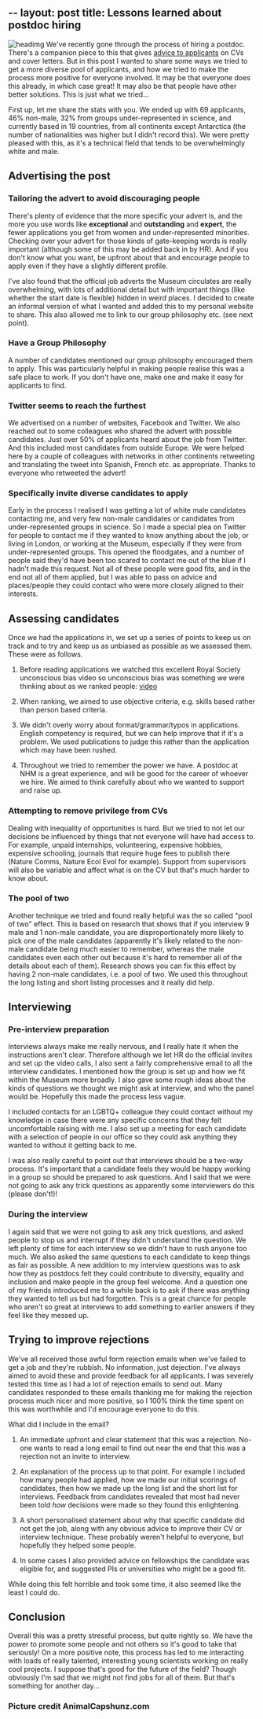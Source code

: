 --
layout: post
title: Lessons learned about postdoc hiring
---

![headimg]({{site.baseurl}}/images/koala-job.jpeg)
We've recently gone through the process of hiring a postdoc. There's a companion piece to this that gives [advice to applicants](http://macromuseum.github.io/postdoc-advice/) on CVs and cover letters. But in this post I wanted to share some ways we tried to get a more diverse pool of applicants, and how we tried to make the process more positive for everyone involved. It may be that everyone does this already, in which case great! It may also be that people have other better solutions. This is just what we tried...

First up, let me share the stats with you. We ended up with 69 applicants, 46% non-male, 32% from groups under-represented in science, and currently based in 19 countries, from all continents except Antarctica (the number of nationalities was higher but I didn't record this). We were pretty pleased with this, as it's a technical field that tends to be overwhelmingly white and male.

## Advertising the post

### Tailoring the advert to avoid discouraging people
There's plenty of evidence that the more specific your advert is, and the more you use words like **exceptional** and **outstanding** and **expert**, the fewer applications you get from women and under-represented minorities. Checking over your advert for those kinds of gate-keeping words is really important (although some of this may be added back in by HR). And if you don't know what you want, be upfront about that and encourage people to apply even if they have a slightly different profile. 

I've also found that the official job adverts the Museum circulates are really overwhelming, with lots of additional detail but with important things (like whether the start date is flexible) hidden in weird places. I decided to create an informal version of what I wanted and added this to my personal website to share. This also allowed me to link to our group philosophy etc. (see next point).

### Have a Group Philosophy
A number of candidates mentioned our group philosophy encouraged them to apply. This was particularly helpful in making people realise this was a safe place to work. If you don't have one, make one and make it easy for applicants to find.

### Twitter seems to reach the furthest
We advertised on a number of websites, Facebook and Twitter. We also reached out to some colleagues who shared the advert with possible candidates. Just over 50% of applicants heard about the job from Twitter. And this included most candidates from outside Europe. We were helped here by a couple of colleagues with networks in other continents retweeting and translating the tweet into Spanish, French etc. as appropriate. Thanks to everyone who retweeted the advert!

### Specifically invite diverse candidates to apply
Early in the process I realised I was getting a lot of white male candidates contacting me, and very few non-male candidates or candidates from under-represented groups in science. So I made a special plea on Twitter for people to contact me if they wanted to know anything about the job, or living in London, or working at the Museum, especially if they were from under-represented groups. This opened the floodgates, and a number of people said they'd have been too scared to contact me out of the blue if I hadn't made this request. Not all of these people were good fits, and in the end not all of them applied, but I was able to pass on advice and places/people they could contact who were more closely aligned to their interests.

## Assessing candidates

Once we had the applications in, we set up a series of points to keep us on track and to try and keep us as unbiased as possible as we assessed them. These were as follows.

1. Before reading applications we watched this excellent Royal Society unconscious bias video so unconscious bias was something we were thinking about as we ranked people: [video](https://royalsociety.org/topics-policy/publications/2015/unconscious-bias/?gclid=Cj0KCQjw0Mb3BRCaARIsAPSNGpXAxAtfMHCBDp00PGbrDD6nxOxOKDHO39C1N0rlC84nucUr72DKTCsaAumMEALw_wcB)

2. When ranking, we aimed to use objective criteria, e.g. skills based rather than person based criteria. 

3. We didn't overly worry about format/grammar/typos in applications. English competency is required, but we can help improve that if it's a problem. We used publications to judge this rather than the application which may have been rushed. 
4. Throughout we tried to remember the power we have. A postdoc at NHM is a great experience, and will be good for the career of whoever we hire. We aimed to think carefully about who we wanted to support and raise up. 

### Attempting to remove privilege from CVs
Dealing with inequality of opportunities is hard. But we tried to not let our decisions be influenced by things that not everyone will have had access to. For example, unpaid internships, volunteering, expensive hobbies, expensive schooling, journals that require huge fees to publish there (Nature Comms, Nature Ecol Evol for example). Support from supervisors will also be variable and affect what is on the CV but that's much harder to know about. 

### The pool of two
Another technique we tried and found really helpful was the so called "pool of two" effect. This is based on research that shows that if you interview 9 male and 1 non-male candidate, you are disproportionately more likely to pick one of the male candidates (apparently it's likely related to the non-male candidate being much easier to remember, whereas the male candidates even each other out because it's hard to remember all of the details about each of them). Research shows you can fix this effect by having 2 non-male candidates, i.e. a pool of two. We used this throughout the long listing and short listing processes and it really did help.

## Interviewing

### Pre-interview preparation
Interviews always make me really nervous, and I really hate it when the instructions aren't clear. Therefore although we let HR do the official invites and set up the video calls, I also sent a fairly comprehensive email to all the interview candidates. I mentioned how the group is set up and how we fit within the Museum more broadly. I also gave some rough ideas about the kinds of questions we thought we might ask at interview, and who the panel would be. Hopefully this made the process less vague. 

I included contacts for an LGBTQ+ colleague they could contact without my knowledge in case there were any specific concerns that they felt uncomfortable raising with me. I also set up a meeting for each candidate with a selection of people in our office so they could ask anything they wanted to without it getting back to me. 

I was also really careful to point out that interviews should be a two-way process. It's important that a candidate feels they would be happy working in a group so should be prepared to ask questions. And I said that we were not going to ask any trick questions as apparently some interviewers do this (please don't!)!

### During the interview
I again said that we were not going to ask any trick questions, and asked people to stop us and interrupt if they didn't understand the question. We left plenty of time for each interview so we didn't have to rush anyone too much. We also asked the same questions to each candidate to keep things as fair as possible. A new addition to my interview questions was to ask how they as postdocs felt they could contribute to diversity, equality and inclusion and make people in the group feel welcome. And a question one of my friends introduced me to a while back is to ask if there was anything they wanted to tell us but had forgotten. This is a great chance for people who aren't so great at interviews to add something to earlier answers if they feel like they messed up.

## Trying to improve rejections
We've all received those awful form rejection emails when we've failed to get a job and they're rubbish. No information, just dejection. I've always aimed to avoid these and provide feedback for all applicants. I was severely tested this time as I had a lot of rejection emails to send out. Many candidates responded to these emails thanking me for making the rejection process much nicer and more positive, so I 100% think the time spent on this was worthwhile and I'd encourage everyone to do this. 

What did I include in the email?

1. An immediate upfront and clear statement that this was a rejection. No-one wants to read a long email to find out near the end that this was a rejection not an invite to interview. 

2. An explanation of the process up to that point. For example I included how many people had applied, how we made our initial scorings of candidates, then how we made up the long list and the short list for interviews. Feedback from candidates revealed that most had never been told *how* decisions were made so they found this enlightening. 

3. A short personalised statement about why that specific candidate did not get the job, along with any obvious advice to improve their CV or interview technique. These probably weren't helpful to everyone, but hopefully they helped some people.

4. In some cases I also provided advice on fellowships the candidate was eligible for, and suggested PIs or universities who might be a good fit.

While doing this felt horrible and took some time, it also seemed like the least I could do. 

## Conclusion
Overall this was a pretty stressful process, but quite rightly so. We have the power to promote some people and not others so it's good to take that seriously! On a more positive note, this process has led to me interacting with loads of really talented, interesting young scientists working on really cool projects. I suppose that's good for the future of the field? Though obviously I'm sad that we might not find jobs for all of them. But that's something for another day...

### Picture credit AnimalCapshunz.com
